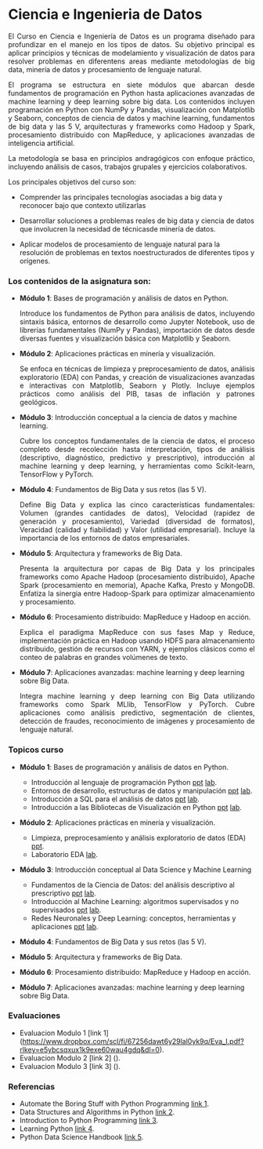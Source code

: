# Ciencia e Ingenieria de Datos

<p align="justify"> El Curso en Ciencia e Ingeniería de Datos es un programa diseñado para profundizar en el manejo en los tipos de datos. Su objetivo principal es aplicar principios y técnicas de modelamiento y visualización de datos para resolver problemas en diferentens areas mediante metodologías de big data, minería de datos y procesamiento de lenguaje natural. </p>

<p align="justify"> El programa se estructura en siete módulos que abarcan desde fundamentos de programación en Python hasta aplicaciones avanzadas de machine learning y deep learning sobre big data. Los contenidos incluyen programación en Python con NumPy y Pandas, visualización con Matplotlib y Seaborn, conceptos de ciencia de datos y machine learning, fundamentos de big data y las 5 V, arquitecturas y frameworks como Hadoop y Spark, procesamiento distribuido con MapReduce, y aplicaciones avanzadas de inteligencia artificial. </p>

<p align="justify"> La metodología se basa en principios andragógicos con enfoque práctico, incluyendo análisis de casos, trabajos grupales y ejercicios colaborativos. </p>

Los principales objetivos del curso son:

* Comprender las principales tecnologías asociadas a big data y reconocer bajo que contexto utilizarlas

* Desarrollar soluciones a problemas reales de big data y ciencia de datos que involucren la necesidad de técnicasde minería de datos.

* Aplicar modelos de procesamiento de lenguaje natural para la resolución de problemas en textos noestructurados de diferentes tipos y orígenes.

### Los contenidos de la asignatura son:

* __Módulo 1__: Bases de programación y análisis de datos en Python.

  <p align="justify">Introduce los fundamentos de Python para análisis de datos, incluyendo sintaxis básica, entornos de desarrollo como Jupyter Notebook, uso de librerías fundamentales (NumPy y Pandas), importación de datos desde diversas fuentes y visualización básica con Matplotlib y Seaborn.</p>

* __Módulo 2__: Aplicaciones prácticas en minería y visualización.

  <p align="justify">Se enfoca en técnicas de limpieza y preprocesamiento de datos, análisis exploratorio (EDA) con Pandas, y creación de visualizaciones avanzadas e interactivas con Matplotlib, Seaborn y Plotly. Incluye ejemplos prácticos como análisis del PIB, tasas de inflación y patrones geológicos.</p>

* __Módulo 3__: Introducción conceptual a la ciencia de datos y machine learning.

  <p align="justify">Cubre los conceptos fundamentales de la ciencia de datos, el proceso completo desde recolección hasta interpretación, tipos de análisis (descriptivo, diagnóstico, predictivo y prescriptivo), introducción al machine learning y deep learning, y herramientas como Scikit-learn, TensorFlow y PyTorch.</p>

* __Módulo 4__: Fundamentos de Big Data y sus retos (las 5 V).

  <p align="justify">Define Big Data y explica las cinco características fundamentales: Volumen (grandes cantidades de datos), Velocidad (rapidez de generación y procesamiento), Variedad (diversidad de formatos), Veracidad (calidad y fiabilidad) y Valor (utilidad empresarial). Incluye la importancia de los entornos de datos empresariales.</p>

* __Módulo 5__: Arquitectura y frameworks de Big Data.

  <p align="justify">Presenta la arquitectura por capas de Big Data y los principales frameworks como Apache Hadoop (procesamiento distribuido), Apache Spark (procesamiento en memoria), Apache Kafka, Presto y MongoDB. Enfatiza la sinergia entre Hadoop-Spark para optimizar almacenamiento y procesamiento.</p>

* __Módulo 6__: Procesamiento distribuido: MapReduce y Hadoop en acción.

  <p align="justify">Explica el paradigma MapReduce con sus fases Map y Reduce, implementación práctica en Hadoop usando HDFS para almacenamiento distribuido, gestión de recursos con YARN, y ejemplos clásicos como el conteo de palabras en grandes volúmenes de texto.</p>

* __Módulo 7__: Aplicaciones avanzadas: machine learning y deep learning sobre Big Data.

  <p align="justify">Integra machine learning y deep learning con Big Data utilizando frameworks como Spark MLlib, TensorFlow y PyTorch. Cubre aplicaciones como análisis predictivo, segmentación de clientes, detección de fraudes, reconocimiento de imágenes y procesamiento de lenguaje natural.</p>

### Topicos curso 


* __Módulo 1__: Bases de programación y análisis de datos en Python.

  * Introducción al lenguaje de programación Python [ppt](https://www.dropbox.com/scl/fi/oh2gaq1tkzd54ia6yov55/01Unidad.pptx?rlkey=r838lk4vdp8axy7gqm13vinvr&dl=0) [lab](https://www.dropbox.com/scl/fo/ue6xmde8ghpktzjm088ux/ALAj706afVaGqQrPpFIsoGI?rlkey=cvdqdcaw3669jnkrd2ydjte6k&dl=0).
  * Entornos de desarrollo, estructuras de datos y manipulación [ppt](https://www.dropbox.com/scl/fi/f1kfmy7r8m53s0so1godl/02Unidad.pptx?rlkey=usjg5ccjs97nr5fs4320pj4b5&dl=0) [lab](https://www.dropbox.com/scl/fo/hbqbx2rwluw4yqn9x0iti/AO52ZGcu1ziayGUaD6f7sH4?rlkey=m84zv0nkk2tt9dfc4sczp40m5&dl=0).
  * Introducción a SQL para el análisis de datos [ppt](https://www.dropbox.com/scl/fi/pqgh09urmm7xmig6n57i0/03Unidad.pptx?rlkey=j58ftxsfnvcnf9jp9nhzy5izz&dl=0) [lab](https://www.dropbox.com/scl/fo/taendt9atl080oi453uli/ACMzxYUEUFrf-AnotzndSWg?rlkey=2fnas4l3tteztyozkwqx96ehq&dl=0).
  * Introducción a las Bibliotecas de Visualización en Python [ppt](https://www.dropbox.com/scl/fi/xw46i6j6uaiva0weqdkid/04Unidad.pptx?rlkey=thxlah2jrgc50agreqdzu1n2i&dl=0) [lab](https://www.dropbox.com/scl/fo/km93j61e9gpy5e9328it4/AItbqD-ul4WyQRafusDSG7k?rlkey=cztns14a3nyp6l4v5auu4zn2j&dl=0).

* __Módulo 2__: Aplicaciones prácticas en minería y visualización.

  * Limpieza, preprocesamiento y análisis exploratorio de datos (EDA) [ppt](https://www.dropbox.com/scl/fi/vccdco6yziusts0ltuvak/05Unidad.pptx?rlkey=tntbdmjwbka6nneppp3i1kpxq&dl=0).
  * Laboratorio EDA [lab](https://www.dropbox.com/scl/fo/s39k5wmy9h8n05lkvtuyh/AO9SLjiYvHrDTc2fAbfPvW8?rlkey=av7srn033m14apdj6dov6wcf5&dl=0).

* __Módulo 3__: Introducción conceptual al Data Science y Machine Learning

  * Fundamentos de la Ciencia de Datos: del análisis descriptivo al prescriptivo [ppt](https://www.dropbox.com/scl/fi/7stbhcun2mfptqoeu0rfg/07Unidad.pptx?rlkey=zb0cq4j3i19zxbcvplcyoe4m1&dl=0) [lab](https://www.dropbox.com/scl/fo/9985iwsw0d7zdbaj4mkuz/AJ_pMIA3r4KRnYaFAgz_vRk?rlkey=iiejmvmwnpje5bn2cnm9l0ll6&dl=0).
  * Introducción al Machine Learning: algoritmos supervisados y no supervisados [ppt](https://www.dropbox.com/scl/fi/n8aw62tgypmk9r9srczmb/08Unidad.pptx?rlkey=o2lgp8n8cxnh54xd4aptatm5v&dl=0) [lab](https://www.dropbox.com/scl/fo/reg47mo3ou9h4j2jbmtdu/AMc3rXWSdG5ywHhRtw0qxfA?rlkey=g8h5pusdxlvq1n0jii5072zeq&dl=0).
  * Redes Neuronales y Deep Learning: conceptos, herramientas y aplicaciones [ppt]( ) [lab](https://www.dropbox.com/scl/fo/3qt6ninvoigiahxwelqm1/APQPKh804GYMZ-VPVYyc2Qs?rlkey=7edpgu3o1kpudo9n53m8bpmvs&dl=0).

* __Módulo 4__: Fundamentos de Big Data y sus retos (las 5 V).

* __Módulo 5__: Arquitectura y frameworks de Big Data.

* __Módulo 6__: Procesamiento distribuido: MapReduce y Hadoop en acción.

* __Módulo 7__: Aplicaciones avanzadas: machine learning y deep learning sobre Big Data.

### Evaluaciones

* Evaluacion Modulo 1 [link 1] (https://www.dropbox.com/scl/fi/67256dawt6y29lal0yk9q/Eva_I.pdf?rlkey=e5ybcsqxux1k9exe60wau4gdq&dl=0).
* Evaluacion Modulo 2 [link 2] ().
* Evaluacion Modulo 3 [link 3] ().

### Referencias

* Automate the Boring Stuff with Python Programming [link 1](https://www.dropbox.com/scl/fi/ctzlbh2d1cbj6x70oln12/Automate-the-Boring-Stuff-with-Python.pdf?rlkey=616uc34dnklk4iamgk2iqh6js&dl=0).
* Data Structures and Algorithms in Python [link 2](https://www.dropbox.com/scl/fi/72kkdhzbe8itt73vfeu65/Data-Structures-and-Algorithms-in-Python.pdf?rlkey=inadt8e565gbo1t6rrg4t37nk&dl=0).
* Introduction to Python Programming [link 3](https://www.dropbox.com/scl/fi/xxyqvw361nhgnvzj1ezg6/Introduction_to_Python_Programming_-_WEB.pdf?rlkey=kiuhovd7o9o7nefqcfudg5rru&dl=0).
* Learning Python [link 4](https://www.dropbox.com/scl/fi/c2tue4qucsjp4mz90h3pg/Learning_Python.pdf?rlkey=fh04chhdxus2jhapmn59coe30&dl=0).
* Python Data Science Handbook [link 5](https://www.dropbox.com/scl/fi/t4se7sl3v8p8llzn06obf/Python_Datascience.pdf?rlkey=fbb4iy2l4b62upxy4stqg787h&dl=0).



